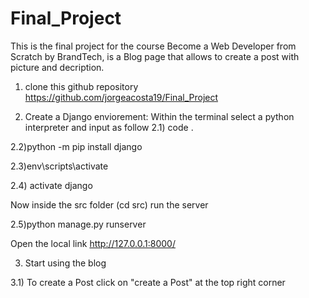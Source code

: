 # Final_Project

This is the final project for the course Become a Web Developer from Scratch by BrandTech,
is a Blog page that allows to create a post with picture and decription. 


1) clone this github repository https://github.com/jorgeacosta19/Final_Project

2) Create a Django enviorement:
  Within the terminal select a python interpreter and input as follow
  2.1) code .
  
  2.2)python -m pip install django
  
  2.3)env\scripts\activate
  
  2.4) activate django
  
  Now inside the src folder (cd src) run the server
  
  2.5)python manage.py runserver
  
  Open the local link http://127.0.0.1:8000/
  
  3) Start using the blog
  
  3.1) To create a Post click on "create a Post" at the top right corner

